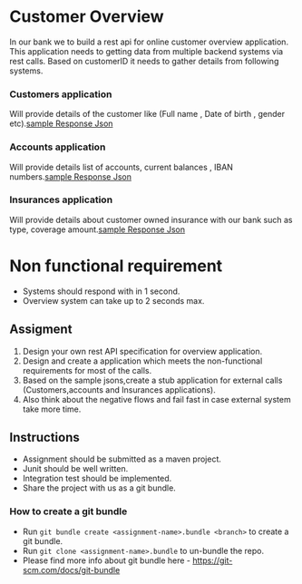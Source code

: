 # Customer Overview

In our bank we to build a rest api for online customer overview application.
This application needs to getting data from multiple backend systems via rest calls.
Based on customerID it needs to gather details from following systems.

### Customers application
  Will provide details of the customer like (Full name , Date of birth , gender etc).[sample Response Json](./customers)
### Accounts application
 Will provide details list of accounts, current balances , IBAN numbers.[sample Response Json](./accounts)
### Insurances application
 Will provide details about customer owned insurance with our bank such as type, coverage amount.[sample Response Json](./insurances)

# Non functional requirement
* Systems should respond with in 1 second.
* Overview system can take up to 2 seconds max.

## Assigment

1. Design your own rest API specification for overview application.
2. Design and create a application which meets the non-functional requirements for most of the calls.
3. Based on the sample jsons,create a stub application for external calls (Customers,accounts and Insurances applications).
3. Also think about the negative flows and fail fast in case external system take more time.

## Instructions

* Assignment should be submitted as a maven project.
* Junit should be well written.
* Integration test should be implemented.
* Share the project with us as a git bundle.

### How to create a git bundle
* Run `git bundle create <assignment-name>.bundle <branch>` to create a git bundle.
* Run `git clone <assignment-name>.bundle` to un-bundle the repo.
* Please find more info about git bundle here - https://git-scm.com/docs/git-bundle

